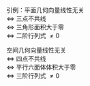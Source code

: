 引例：平面几何向量线性无关    
 $\Leftrightarrow$ 三点不共线    
 $\Leftrightarrow$ 三角形面积大于零    
 $\Leftrightarrow$ 二阶行列式 $\neq0$     
    
空间几何向量线性无关    
 $\Leftrightarrow$ 四点不共线    
 $\Leftrightarrow$ 平行六面体体积大于零    
 $\Leftrightarrow$ 三阶行列式 $\neq0$     

